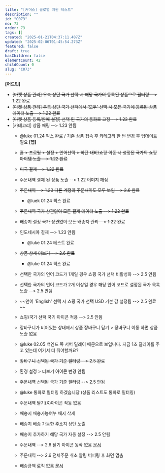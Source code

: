 ```yaml
---
title: "[커머스] 글로벌 지원 테스트"
description: ""
id: "C073"
no: 73
order: 73
tags: []
created: "2025-01-21T04:37:11.407Z"
updated: "2025-02-06T01:45:54.273Z"
featured: false
draft: true
hasChildren: false
elementCount: 42
childCount: 0
slug: "C073"
---
```


**[어드민]**

- ~~[마켓 상품 관리] 우측 상단 국가 선택 시 해당 국가의 등록된 상품으로 필터링 --> 1.22 완료~~
- ~~[마켓 상품 관리] 우측 상단 국가 선택에서 '모두' 선택 시 모든 국가에 등록된 상품 데이터 노출 --> 1.22 완료~~
- ~~[마켓 상품 등록/판매 설정] 선택 된 국가의 통화로 고정 --> 1.22 완료~~
- [카테고리] 상품 매핑 --> 1.23 안됨
  - @luke 01.24 픽스 완료 / 기존 상품 접속 후 카테고리 한 번 변경 후 업데이트 필요
**[앱]**

  - ~~홈 > 프로필 > 설정 > 언어선택 > 하단 내비/쇼핑 이동 시 설정된 국가의 쇼핑 아이템 노출 --> 1.22 완료~~
  - ~~미국 결제 --> 1.22 완료~~
  - 주문내역 결제 된 상품 노출 --> 1.22 이미지 깨짐 [](https://docs.google.com/presentation/d/1AN7kFxtUx9E0CgzwDrhOJPC3qyixwlx1_-rR8x9Dnoc/edit#slide=id.g32d5e01a8b2_0_6)
  - ~~주문내역 --> 1.23 다른 계정의 주문내역도 모두 보임 --> 2.6 완료~~
    - @luek 01.24 픽스 완료
  - ~~주문내역 국가 상관없이 모든 결제 데이터 노출 --> 1.22 완료~~
  - ~~배송지 설정 국가 상관없이 모든 배송지 관리 --> 1.22 완료~~
  - 인도네시아 결제 --> 1.23 안됨
    - @luke 01.24 테스트 완료
  - ~~상품 상세 더보기 --> 2.6 완료~~
    - @luke 01.24 픽스 완료
  - 선택한 국가의 언어 코드가 1개일 경우 쇼핑 국가 선택 비활성화 --> 2.5 안됨
  -  선택한 국가의 언어 코드가 2개 이상일 경우 해당 언어 코드로 설정된 국가 목록 노출 --> 2.5 안됨
  - ~~언어 'English' 선택 시 쇼핑 국가 선택 USD 기본 값 설정됨 --> 2.5 완료 ~~
  -  쇼핑/국가 선택 국기 아이콘 적용 --> 2.5 안됨
  -  장바구니가 비어있는 상태에서 상품 장바구니 담기 > 장바구니 이동 하면 상품 노출 없음
    - @luke 02.05 백엔드 쪽 서버 딜레이 때문으로 보입니다. 지금 1초 딜레이를 주고 있는데 여기서 더 줘야할까요?
  -  ~~장바구니 선택된 국가 기준 필터링 --> 2.5 완료~~
  -  환경 설정 > 더보기 아이콘 변경 안됨
  -  주문내역 선택된 국가 기준 필터링 --> 2.5 안됨
    - @luke 통화로 필터링 하겠습니당 (상품 리스트도 통화로 필터링)
  -  주문내역 닫기(X)아이콘 작동 없음
  -  배송지 배송가능여부 배지 삭제
  -  배송지 배송 가능한 주소지 상단 노출
  -   배송지 추가하기 해당 국가 자동 설정 --> 2.5 안됨
  -  주문내역 --> 2.6 닫기 아이콘 동작 없음 [문서](https://docs.google.com/presentation/d/1AN7kFxtUx9E0CgzwDrhOJPC3qyixwlx1_-rR8x9Dnoc/edit#slide=id.g32d5e01a8b2_0_6)
  -  주문내역 --> 2.6 전체주문 취소 알림 버퍼링 후 화면 멈춤
  -   배송금액 로직 없음 [문서](https://docs.google.com/presentation/d/1AN7kFxtUx9E0CgzwDrhOJPC3qyixwlx1_-rR8x9Dnoc/edit#slide=id.g32207e5bf3d_0_10)[](https://docs.google.com/presentation/d/1AN7kFxtUx9E0CgzwDrhOJPC3qyixwlx1_-rR8x9Dnoc/edit#slide=id.g32d5e01a8b2_0_25)
